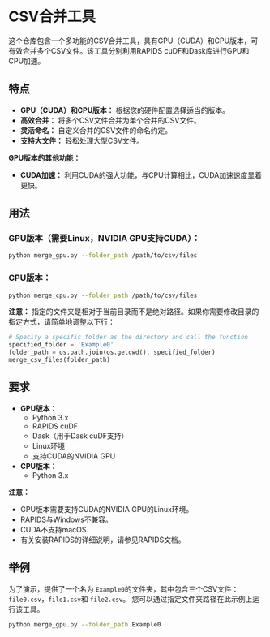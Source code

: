 # CSV合并工具

这个仓库包含一个多功能的CSV合并工具，具有GPU（CUDA）和CPU版本，可有效合并多个CSV文件。该工具分别利用RAPIDS cuDF和Dask库进行GPU和CPU加速。

## 特点

* **GPU（CUDA）和CPU版本：** 根据您的硬件配置选择适当的版本。
* **高效合并：** 将多个CSV文件合并为单个合并的CSV文件。
* **灵活命名：** 自定义合并的CSV文件的命名约定。
* **支持大文件：** 轻松处理大型CSV文件。

**GPU版本的其他功能：**

* **CUDA加速：** 利用CUDA的强大功能，与CPU计算相比，CUDA加速速度显着更快。

## 用法

### GPU版本（需要Linux，NVIDIA GPU支持CUDA）：

```bash
python merge_gpu.py --folder_path /path/to/csv/files
```

### CPU版本：

```bash
python merge_cpu.py --folder_path /path/to/csv/files
```

**注意：** 指定的文件夹是相对于当前目录而不是绝对路径。如果你需要修改目录的指定方式，请简单地调整以下行：

```python
# Specify a specific folder as the directory and call the function
specified_folder = 'Example0'
folder_path = os.path.join(os.getcwd(), specified_folder)
merge_csv_files(folder_path)
```

## 要求

* **GPU版本：**
  * Python 3.x
  * RAPIDS cuDF
  * Dask（用于Dask cuDF支持）
  * Linux环境
  * 支持CUDA的NVIDIA GPU
* **CPU版本：**
  * Python 3.x

**注意：**

* GPU版本需要支持CUDA的NVIDIA GPU的Linux环境。
* RAPIDS与Windows不兼容。
* CUDA不支持macOS.
* 有关安装RAPIDS的详细说明，请参见RAPIDS文档。

## 举例

为了演示，提供了一个名为 `Example0`的文件夹，其中包含三个CSV文件：`file0.csv`，`file1.csv`和 `file2.csv`。 您可以通过指定文件夹路径在此示例上运行该工具。

```bash
python merge_gpu.py --folder_path Example0
```
